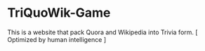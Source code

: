 TriQuoWik-Game
==============

This is a website that pack Quora and Wikipedia into Trivia form. [ Optimized by human intelligence ]
